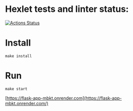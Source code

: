 # Hexlet tests and linter status:
[![Actions Status](https://github.com/crackozabl/python-project-83/workflows/hexlet-check/badge.svg)](https://github.com/crackozabl/python-project-83/actions)

# Install
```
make install
```

# Run
```
make start
```


[https://flask-app-mbkt.onrender.com](https://flask-app-mbkt.onrender.com/)
